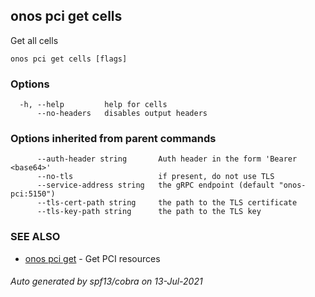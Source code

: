 ## onos pci get cells

Get all cells

```
onos pci get cells [flags]
```

### Options

```
  -h, --help         help for cells
      --no-headers   disables output headers
```

### Options inherited from parent commands

```
      --auth-header string       Auth header in the form 'Bearer <base64>'
      --no-tls                   if present, do not use TLS
      --service-address string   the gRPC endpoint (default "onos-pci:5150")
      --tls-cert-path string     the path to the TLS certificate
      --tls-key-path string      the path to the TLS key
```

### SEE ALSO

* [onos pci get](onos_pci_get.md)	 - Get PCI resources

###### Auto generated by spf13/cobra on 13-Jul-2021
